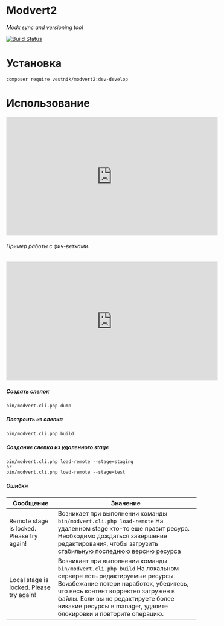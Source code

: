 # Modvert2
*Modx sync and versioning tool*

[![Build
Status](https://travis-ci.org/JasperGrimm/modvert2.svg?branch=develop)](https://travis-ci.org/JasperGrimm/modvert2)


# Установка
```
composer require vestnik/modvert2:dev-develop
```
# Использование

<iframe width="560" height="315" src="https://www.youtube.com/embed/wcWMQHCiMTQ" frameborder="0" allowfullscreen></iframe>

###### Пример работы с фич-ветками.
<iframe width="560" height="315" src="https://www.youtube.com/embed/cd-owDfxkqo" frameborder="0" allowfullscreen></iframe>

##### Создать слепок
```
bin/modvert.cli.php dump
```

##### Построить из слепка
```
bin/modvert.cli.php build
```

##### Создание слепка из удаленного stage
```
bin/modvert.cli.php load-remote --stage=staging
or
bin/modvert.cli.php load-remote --stage=test
```

##### Ошибки
Сообщение|Значение
--- | ---
Remote stage is locked. Please try again!|Возникает при выполнении команды ```bin/modvert.cli.php load-remote``` На удаленном stage кто-то еще правит ресурс. Необходимо дождаться завершение редактирования, чтобы загрузить стабильную последнюю версию ресурса
Local stage is locked. Please try again!|Возникает при выполнении команды ```bin/modvert.cli.php build``` На локальном сервере есть редактируемые ресурсы. Воизбежание потери наработок, убедитесь, что весь контент корректно загружен в файлы. Если вы не редактируете более никакие ресурсы в manager, удалите блокировки и повторите операцию.
